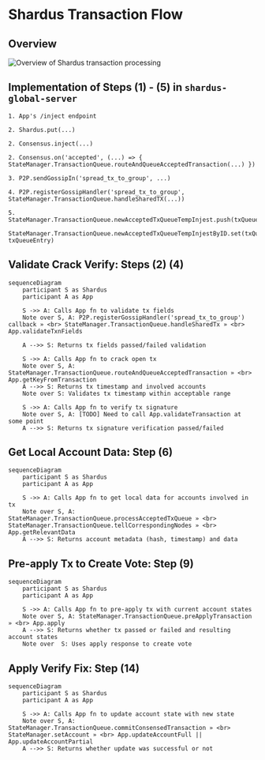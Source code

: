 # Shardus Transaction Flow

## Overview

![Overview of Shardus transaction processing](https://cdn.discordapp.com/attachments/910988453687218277/918644762033143838/20211209_171128.jpg)

## Implementation of Steps (1) - (5) in `shardus-global-server`
```
1. App's /inject endpoint

2. Shardus.put(...)

2. Consensus.inject(...)

2. Consensus.on('accepted', (...) => { StateManager.TransactionQueue.routeAndQueueAcceptedTransaction(...) })

3. P2P.sendGossipIn('spread_tx_to_group', ...)

4. P2P.registerGossipHandler('spread_tx_to_group', StateManager.TransactionQueue.handleSharedTX(...))

5. StateManager.TransactionQueue.newAcceptedTxQueueTempInjest.push(txQueueEntry)
   StateManager.TransactionQueue.newAcceptedTxQueueTempInjestByID.set(txQueueEntry.acceptedTx.id, txQueueEntry)
```

## Validate Crack Verify: Steps (2) (4)

```mermaid
sequenceDiagram
	participant S as Shardus
	participant A as App

    S ->> A: Calls App fn to validate tx fields
    Note over S, A: P2P.registerGossipHandler('spread_tx_to_group') callback » <br> StateManager.TransactionQueue.handleSharedTx » <br> App.validateTxnFields 

    A -->> S: Returns tx fields passed/failed validation 

    S ->> A: Calls App fn to crack open tx
    Note over S, A: StateManager.TransactionQueue.routeAndQueueAcceptedTransaction » <br> App.getKeyFromTransaction
    A -->> S: Returns tx timestamp and involved accounts 
    Note over S: Validates tx timestamp within acceptable range

    S ->> A: Calls App fn to verify tx signature
    Note over S, A: [TODO] Need to call App.validateTransaction at some point
    A -->> S: Returns tx signature verification passed/failed
```

## Get Local Account Data: Step (6)

```mermaid
sequenceDiagram
	participant S as Shardus
	participant A as App

    S ->> A: Calls App fn to get local data for accounts involved in tx
    Note over S, A: StateManager.TransactionQueue.processAcceptedTxQueue » <br> StateManager.TransactionQueue.tellCorrespondingNodes » <br> App.getRelevantData
    A -->> S: Returns account metadata (hash, timestamp) and data
```

## Pre-apply Tx to Create Vote: Step (9)

```mermaid
sequenceDiagram
    participant S as Shardus
    participant A as App

    S ->> A: Calls App fn to pre-apply tx with current account states
    Note over S, A: StateManager.TransactionQueue.preApplyTransaction » <br> App.apply
    A -->> S: Returns whether tx passed or failed and resulting account states
    Note over  S: Uses apply response to create vote
```

## Apply Verify Fix: Step (14)

```mermaid
sequenceDiagram
    participant S as Shardus
    participant A as App

    S ->> A: Calls App fn to update account state with new state
    Note over S, A: StateManager.TransactionQueue.commitConsensedTransaction » <br> StateManager.setAccount » <br> App.updateAccountFull || App.updateAccountPartial
    A -->> S: Returns whether update was successful or not
```

